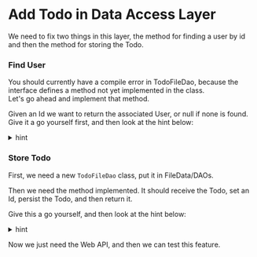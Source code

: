 # Add Todo in Data Access Layer
We need to fix two things in this layer, the method for finding a user by id and then the method for storing the Todo.

### Find User

You should currently have a compile error in TodoFileDao, because the interface defines a method not yet implemented in the class.\
Let's go ahead and implement that method.

Given an Id we want to return the associated User, or null if none is found. Give it a go yourself first, and then look at the hint below:


<details>
<summary>hint</summary>

```csharp
public Task<User?> GetById(int id)
{
    User? existing = context.Users.FirstOrDefault(u =>
        u.Id == id
    );
    return Task.FromResult(existing);
}
```

</details>


### Store Todo
First, we need a new `TodoFileDao` class, put it in FileData/DAOs.

Then we need the method implemented. It should receive the Todo, set an Id, persist the Todo, and then return it.

Give this a go yourself, and then look at the hint below:

<details>
<summary>hint</summary>

```csharp
public class TodoFileDao : ITodoDao
{
    private readonly FileContext context;

    public TodoFileDao(FileContext context)
    {
        this.context = context;
    }

    public Task<Todo> Create(Todo todo)
    {
        int id = 1;
        if (context.Todos.Any())
        {
            id = context.Todos.Max(t => t.Id);
            id++;
        }

        todo.Id = id;
        
        context.Todos.Add(todo);
        context.SaveChanges();

        return Task.FromResult(todo);
    }
}
```

</details>

Now we just need the Web API, and then we can test this feature.